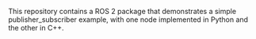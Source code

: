 This repository contains a ROS 2 package that demonstrates a simple publisher_subscriber example, with one node implemented in Python and the other in C++.
